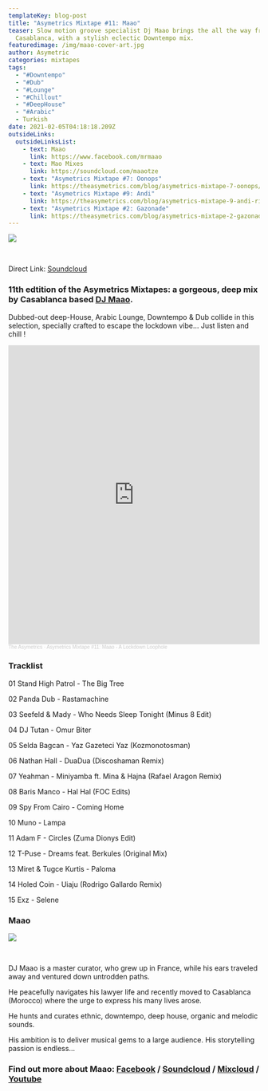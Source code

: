 ```yaml
---
templateKey: blog-post
title: "Asymetrics Mixtape #11: Maao"
teaser: Slow motion groove specialist Dj Maao brings the all the way from
  Casablanca, with a stylish eclectic Downtempo mix.
featuredimage: /img/maao-cover-art.jpg
author: Asymetric
categories: mixtapes
tags:
  - "#Downtempo"
  - "#Dub"
  - "#Lounge"
  - "#Chillout"
  - "#DeepHouse"
  - "#Arabic"
  - Turkish
date: 2021-02-05T04:18:18.209Z
outsideLinks:
  outsideLinksList:
    - text: Maao
      link: https://www.facebook.com/mrmaao
    - text: Mao Mixes
      link: https://soundcloud.com/maaotze
    - text: "Asymetrics Mixtape #7: Oonops"
      link: https://theasymetrics.com/blog/asymetrics-mixtape-7-oonops/
    - text: "Asymetrics Mixtape #9: Andi"
      link: https://theasymetrics.com/blog/asymetrics-mixtape-9-andi-rietschel/
    - text: "Asymetrics Mixtape #2: Gazonade"
      link: https://theasymetrics.com/blog/asymetrics-mixtape-2-gazonade/
---
```

![](/img/maao-cover-art.jpg)

<br>

Direct Link: [Soundcloud](https://soundcloud.com/the-asymetrics/asymetrics-mixtape-11-maao-a-lockdown-loophole)

### 11th edtition of the Asymetrics Mixtapes: a gorgeous, deep mix by Casablanca based [DJ Maao](https://www.facebook.com/mrmaao).

Dubbed-out deep-House, Arabic Lounge, Downtempo & Dub collide in this selection, specially crafted to escape the lockdown vibe... Just listen and chill !

<iframe width="100%" height="600" scrolling="no" frameborder="no" allow="autoplay" src="https://w.soundcloud.com/player/?url=https%3A//api.soundcloud.com/tracks/979441699&color=%23ff5500&auto_play=false&hide_related=false&show_comments=true&show_user=true&show_reposts=false&show_teaser=true&visual=true"></iframe><div style="font-size: 10px; color: #cccccc;line-break: anywhere;word-break: normal;overflow: hidden;white-space: nowrap;text-overflow: ellipsis; font-family: Interstate,Lucida Grande,Lucida Sans Unicode,Lucida Sans,Garuda,Verdana,Tahoma,sans-serif;font-weight: 100;"><a href="https://soundcloud.com/the-asymetrics" title="The Asymetrics" target="_blank" style="color: #cccccc; text-decoration: none;">The Asymetrics</a> · <a href="https://soundcloud.com/the-asymetrics/asymetrics-mixtape-11-maao-a-lockdown-loophole" title="Asymetrics Mixtape #11: Maao - A Lockdown Loophole" target="_blank" style="color: #cccccc; text-decoration: none;">Asymetrics Mixtape #11: Maao - A Lockdown Loophole</a></div>

### Tracklist

01 Stand High Patrol - The Big Tree

02 Panda Dub - Rastamachine

03 Seefeld & Mady - Who Needs Sleep Tonight (Minus 8 Edit)

04 DJ Tutan - Omur Biter

05 Selda Bagcan - Yaz Gazeteci Yaz (Kozmonotosman)

06 Nathan Hall - DuaDua (Discoshaman Remix)

07 Yeahman - Miniyamba ft. Mina & Hajna (Rafael Aragon Remix)

08 Baris Manco - Hal Hal (FOC Edits)

09 Spy From Cairo - Coming Home

10 Muno - Lampa

11 Adam F - Circles (Zuma Dionys Edit)

12 T-Puse - Dreams feat. Berkules (Original Mix)

13 Miret & Tugce Kurtis - Paloma

14 Holed Coin - Uiaju (Rodrigo Gallardo Remix)

15 Exz - Selene

### Maao

![](/img/49948356_285580192114635_8762644538461257728_n.jpg)

<br>

DJ Maao is a master curator, who grew up in France, while his ears traveled away and ventured down untrodden paths.

He peacefully navigates his lawyer life and recently moved to Casablanca (Morocco) where the urge to express his many lives arose. 

He hunts and curates ethnic, downtempo, deep house, organic and melodic sounds. 

His ambition is to deliver musical gems to a large audience. His storytelling passion is endless...

### Find out more about Maao: [Facebook](https://www.facebook.com/mrmaao) / [Soundcloud](https://soundcloud.com/maaotze) / [Mixcloud](https://www.mixcloud.com/marc-charpentier/) / [Youtube](https://www.youtube.com/user/elmarcosinho)